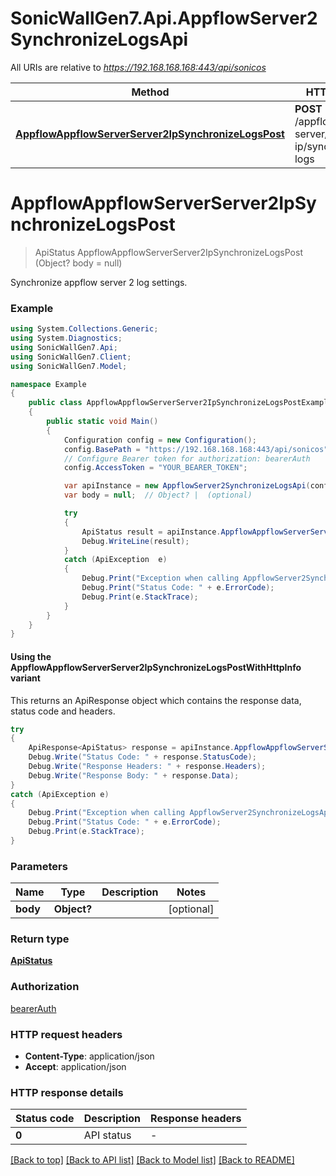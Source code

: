 # SonicWallGen7.Api.AppflowServer2SynchronizeLogsApi

All URIs are relative to *https://192.168.168.168:443/api/sonicos*

| Method | HTTP request | Description |
|--------|--------------|-------------|
| [**AppflowAppflowServerServer2IpSynchronizeLogsPost**](AppflowServer2SynchronizeLogsApi.md#appflowappflowserverserver2ipsynchronizelogspost) | **POST** /appflow/appflow-server/server-2-ip/synchronize-logs |  |

<a id="appflowappflowserverserver2ipsynchronizelogspost"></a>
# **AppflowAppflowServerServer2IpSynchronizeLogsPost**
> ApiStatus AppflowAppflowServerServer2IpSynchronizeLogsPost (Object? body = null)



Synchronize appflow server 2 log settings.

### Example
```csharp
using System.Collections.Generic;
using System.Diagnostics;
using SonicWallGen7.Api;
using SonicWallGen7.Client;
using SonicWallGen7.Model;

namespace Example
{
    public class AppflowAppflowServerServer2IpSynchronizeLogsPostExample
    {
        public static void Main()
        {
            Configuration config = new Configuration();
            config.BasePath = "https://192.168.168.168:443/api/sonicos";
            // Configure Bearer token for authorization: bearerAuth
            config.AccessToken = "YOUR_BEARER_TOKEN";

            var apiInstance = new AppflowServer2SynchronizeLogsApi(config);
            var body = null;  // Object? |  (optional) 

            try
            {
                ApiStatus result = apiInstance.AppflowAppflowServerServer2IpSynchronizeLogsPost(body);
                Debug.WriteLine(result);
            }
            catch (ApiException  e)
            {
                Debug.Print("Exception when calling AppflowServer2SynchronizeLogsApi.AppflowAppflowServerServer2IpSynchronizeLogsPost: " + e.Message);
                Debug.Print("Status Code: " + e.ErrorCode);
                Debug.Print(e.StackTrace);
            }
        }
    }
}
```

#### Using the AppflowAppflowServerServer2IpSynchronizeLogsPostWithHttpInfo variant
This returns an ApiResponse object which contains the response data, status code and headers.

```csharp
try
{
    ApiResponse<ApiStatus> response = apiInstance.AppflowAppflowServerServer2IpSynchronizeLogsPostWithHttpInfo(body);
    Debug.Write("Status Code: " + response.StatusCode);
    Debug.Write("Response Headers: " + response.Headers);
    Debug.Write("Response Body: " + response.Data);
}
catch (ApiException e)
{
    Debug.Print("Exception when calling AppflowServer2SynchronizeLogsApi.AppflowAppflowServerServer2IpSynchronizeLogsPostWithHttpInfo: " + e.Message);
    Debug.Print("Status Code: " + e.ErrorCode);
    Debug.Print(e.StackTrace);
}
```

### Parameters

| Name | Type | Description | Notes |
|------|------|-------------|-------|
| **body** | **Object?** |  | [optional]  |

### Return type

[**ApiStatus**](ApiStatus.md)

### Authorization

[bearerAuth](../README.md#bearerAuth)

### HTTP request headers

 - **Content-Type**: application/json
 - **Accept**: application/json


### HTTP response details
| Status code | Description | Response headers |
|-------------|-------------|------------------|
| **0** | API status |  -  |

[[Back to top]](#) [[Back to API list]](../README.md#documentation-for-api-endpoints) [[Back to Model list]](../README.md#documentation-for-models) [[Back to README]](../README.md)


